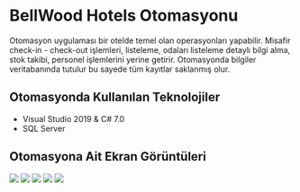 # BellWood Hotels Otomasyonu

Otomasyon uygulaması bir otelde temel olan operasyonları yapabilir. Misafir check-in - check-out işlemleri, listeleme, odaları listeleme detaylı bilgi alma, stok takibi, personel işlemlerini yerine getirir. Otomasyonda bilgiler veritabanında tutulur bu sayede tüm kayıtlar saklanmış olur.

## Otomasyonda Kullanılan Teknolojiler

* Visual Studio 2019 & C# 7.0
* SQL Server


## Otomasyona Ait Ekran Görüntüleri
![](https://i.imgyukle.com/2020/01/22/Vl97ZM.png)
![](https://i.imgyukle.com/2020/01/22/Vl9wxp.png)
![](https://i.imgyukle.com/2020/01/22/Vl94Hv.png)
![](https://i.imgyukle.com/2020/01/22/Vl99w6.png)
![](https://i.imgyukle.com/2020/01/22/Vl96Kx.png)
